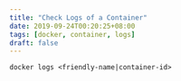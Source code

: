 ```yaml
---
title: "Check Logs of a Container"
date: 2019-09-24T00:20:25+08:00
tags: [docker, container, logs]
draft: false
---
```


```
docker logs <friendly-name|container-id>
```

